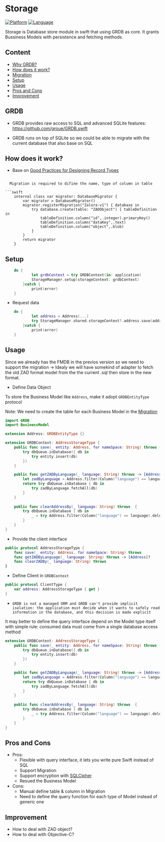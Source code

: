 
# Storage

[![Platform](http://img.shields.io/badge/platform-ios-blue.svg?style=flat
)](https://developer.apple.com/iphone/index.action)
[![Language](http://img.shields.io/badge/language-swift-brightgreen.svg?style=flat
)](https://developer.apple.com/swift)

Storage is Database store module in swift that using GRDB as core. It grants Bussiness Models with persistence and fetching methods.


## Content
 - [Why GRDB?](#GRDB)
 - [How does it work?](#how-does-it-work)
 - [Migration](#Migration)
 - [Setup](#Setup)
 - [Usage](#usage)
 - [Pros and Cons](#Pros-and-Cons)
 - [Improvement](#Improvement)

## GRDB
- GRDB provides raw access to SQL and advanced SQLite features: https://github.com/groue/GRDB.swift

- GRDB runs on top of SQLite so we could be able to migrate with the current database that also base on SQL  

## How does it work?

- Base on [Good Practices for Designing Record Types](https://github.com/groue/GRDB.swift/blob/master/Documentation/GoodPracticesForDesigningRecordTypes.md)


```## Migration

  Migration is required to difine the name, type of column in table

```swift
    internal class var migrator: DatabaseMigrator {
        var migrator = DatabaseMigrator()
        migrator.registerMigration("Zalora-v1") { database in
            try database.create(table: "ZADObject") { tableDefinition in
                tableDefinition.column("id",.integer).primaryKey()
                tableDefinition.column("dataKey",.text)
                tableDefinition.column("object",.blob)
            }
        }
        return migrator
    }
 ```

## Setup
```swift
    do {
            let grdbContext = try GRDBContext(in: application)
            StorageManager.setup(storageContext: grdbContext)
        }catch {
            print(error)
    }
```

- Request data
```swift
    do {
            let address = Address(...)
            try StorageManager.shared.storageContext?.address.save(address, for: "SG")
        }catch {
            print(error)
    }
```

## Usage
Since we already has the FMDB in the previos version so we need to support the migration -> Idealy we will have somekind of adapter to fetch the old ZAD format model from the the current .sql then store in the new format.

- Define Data Object

 To store the Business Model like `Address`,  make it adopt `GRDBEntityType` protocol

 Note: We need to create the table for each Business Model in the  [Migration](#Migration)

```swift
import GRDB
import BusinessModel

extension Address: GRDBEntityType {}

extension GRDBContext: AddressStorageType {
    public func save(_ entity: Address, for nameSpace: String) throws {
        try dbQueue.inDatabase({ db in
            try entity.insert(db)
        })
    }

    public func getZADByLanguage(_ language: String) throws -> [Address]? {
        let zadByLanguage = Address.filter(Column("language") == language)
        return try dbQueue.inDatabase { db in
            try zadByLanguage.fetchAll(db)
        }
    }
    
    public func clearAddressBy(_ language: String) throws  {
        try dbQueue.inDatabase { db in
            _ = try Address.filter(Column("language") == language).deleteAll(db)
        }
    }
}
```

- Provide the client interface
```swift
public protocol AddressStorageType {
    func save(_ entity: Address, for nameSpace: String) throws
    func getZADByLanguage(_ language: String) throws -> [Address]?
    func clearZADBy(_ language: String) throws
}
```

- Define Client in `GRDBContext `
```swift
public protocol ClientType {
    var address: AddressStorageType { get }
}
```

- `GRDB is not a managed ORM and GRDB can't provide implicit isolation: the application must decide when it wants to safely read information in the database, and this decision is made explicit` 

It may better to define the query interface depend on the Model type itself with simple rule: consumed data must come from a single database access method

```swift
extension GRDBContext: AddressStorageType {
    public func save(_ entity: Address, for nameSpace: String) throws {
        try dbQueue.inDatabase({ db in
            try entity.insert(db)
        })
    }

    public func getZADByLanguage(_ language: String) throws -> [Address]? {
        let zadByLanguage = Address.filter(Column("language") == language)
        return try dbQueue.inDatabase { db in
            try zadByLanguage.fetchAll(db)
        }
    }
    
    public func clearAddressBy(_ language: String) throws  {
        try dbQueue.inDatabase { db in
            _ = try Address.filter(Column("language") == language).deleteAll(db)
        }
    }
}
```

## Pros and Cons
- Pros: 
    + Flexible with query interface, it lets you write pure Swift instead of SQL
    + Support Migration
    + Support encryption with [SQLCipher](https://github.com/groue/GRDB.swift/blob/master/README.md#encryption)
    + Resued the Business Model
 - Cons: 
    + Manual define table & column in Migration
    + Need to define the query function for each type of Model instead of generic one 

## Improvement
- How to deal with ZAD object? 
- How to deal with Objective-C?

